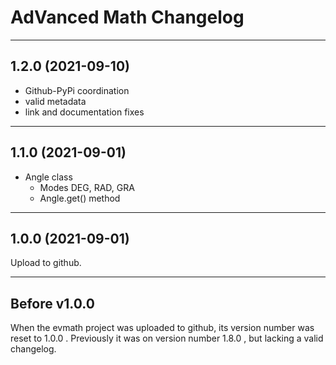 # AdVanced Math Changelog

---
## 1.2.0 (2021-09-10)

* Github-PyPi coordination
* valid metadata
* link and documentation fixes
---
## 1.1.0 (2021-09-01)

* Angle class
  * Modes DEG, RAD, GRA
  * Angle.get() method

---
## 1.0.0 (2021-09-01)
Upload to github.

---
## Before v1.0.0

When the evmath project was uploaded to github, its version
number was reset to 1.0.0 . Previously it was on version number
1.8.0 , but lacking a valid changelog.